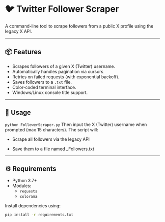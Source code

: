 # 🐦 Twitter Follower Scraper

A command-line tool to scrape followers from a public X profile using the legacy X API.

---

## 📦 Features

- Scrapes followers of a given X (Twitter) username.
- Automatically handles pagination via cursors.
- Retries on failed requests (with exponential backoff).
- Saves followers to a `.txt` file.
- Color-coded terminal interface.
- Windows/Linux console title support.

---

## 🚀 Usage

`python FollowerScraper.py`
Then input the X (Twitter) username when prompted (max 15 characters). The script will:

- Scrape all followers via the legacy API

- Save them to a file named <username>_Followers.txt

---

## ⚙️ Requirements

- Python 3.7+
- Modules:
  - `requests`
  - `colorama`

Install dependencies using:

```bash
pip install -r requirements.txt
